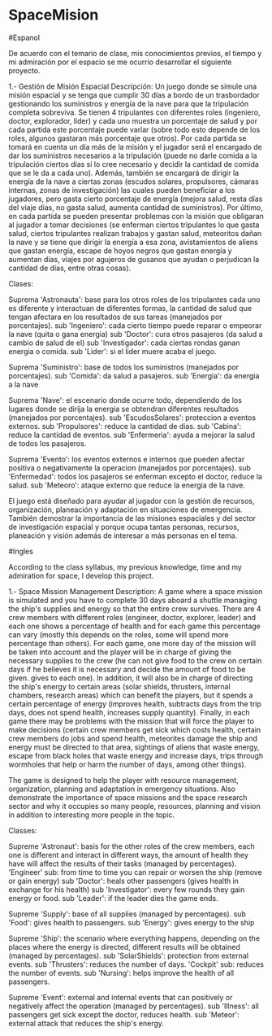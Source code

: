# SpaceMision

#Espanol

De acuerdo con el temario de clase, mis conocimientos previos, el tiempo y mi admiración por el espacio se me ocurrio desarrollar el siguiente proyecto.

1.- Gestión de Misión Espacial
Descripción: Un juego donde se simule una misión espacial y se tenga que cumplir 30 días a bordo de un trasbordador gestionando los suministros y energía de la nave para que la tripulación completa sobreviva. Se tienen 4 tripulantes con diferentes roles (ingeniero, doctor, explorador, líder) y cada uno muestra un porcentaje de salud y por cada partida este porcentaje puede variar (sobre todo esto depende de los roles, algunos gastaran más porcentaje que otros). Por cada partida se tomará en cuenta un día más de la misión y el jugador será el encargado de dar los suministros necesarios a la tripulación (puede no darle comida a la tripulación ciertos días si lo cree necesario y decidir la cantidad de comida que se le da a cada uno). Además, también se encargará de dirigir la energía de la nave a ciertas zonas (escudos solares, propulsores, cámaras internas, zonas de investigación) las cuales pueden beneficiar a los jugadores, pero gasta cierto porcentaje de energía (mejora salud, resta días del viaje días, no gasta salud, aumenta cantidad de suministros). Por último, en cada partida se pueden presentar problemas con la misión que obligaran al jugador a tomar decisiones (se enferman ciertos tripulantes lo que gasta salud, ciertos tripulantes realizan trabajos y gastan salud, meteoritos dañan la nave y se tiene que dirigir la energía a esa zona, avistamientos de aliens que gastan energía, escape de hoyos negros que gastan energía y aumentan días, viajes por agujeros de gusanos que ayudan o perjudican la cantidad de días, entre otras cosas).

Clases: 

Suprema 'Astronauta': base para los otros roles de los tripulantes cada uno es diferente y interactuan de diferentes formas, la cantidad de salud que tengan afectara en los resultados de sus tareas (manejados por porcentajes).
sub 'Ingeniero': cada cierto tiempo puede reparar o empeorar la nave (quita o gana energia)
sub 'Doctor': cura otros pasajeros (da salud a cambio de salud de el)
sub 'Investigador': cada ciertas rondas ganan energia o comida.
sub 'Lider': si el lider muere acaba el juego.

Suprema 'Suministro': base de todos los suministros (manejados por porcentajes).
sub 'Comida': da salud a pasajeros.
sub 'Energia': da energia a la nave

Suprema 'Nave': el escenario donde ocurre todo, dependiendo de los lugares donde se dirija la energia se obtendran diferentes resultados (manejados por porcentajes).
sub 'EscudosSolares': proteccion a eventos externos.
sub 'Propulsores': reduce la cantidad de dias.
sub 'Cabina': reduce la cantidad de eventos.
sub 'Enfermeria': ayuda a mejorar la salud de todos los pasajeros.

Suprema 'Evento': los eventos externos e internos que pueden afectar positiva o negativamente la operacion (manejados por porcentajes).
sub 'Enfermedad': todos los pasajeros se enferman excepto el doctor, reduce la salud.
sub 'Meteoro': ataque externo que reduce la energia de la nave.

El juego está diseñado para ayudar al jugador con la gestión de recursos, organización, planeación y adaptación en situaciones de emergencia. También demostrar la importancia de las misiones espaciales y del sector de investigación espacial y porque ocupa tantas personas, recursos, planeación y visión además de interesar a más personas en el tema.

#Ingles

According to the class syllabus, my previous knowledge, time and my admiration for space, I develop this project.

1.- Space Mission Management
Description: A game where a space mission is simulated and you have to complete 30 days aboard a shuttle managing the ship's supplies and energy so that the entire crew survives. There are 4 crew members with different roles (engineer, doctor, explorer, leader) and each one shows a percentage of health and for each game this percentage can vary (mostly this depends on the roles, some will spend more percentage than others). For each game, one more day of the mission will be taken into account and the player will be in charge of giving the necessary supplies to the crew (he can not give food to the crew on certain days if he believes it is necessary and decide the amount of food to be given. gives to each one). In addition, it will also be in charge of directing the ship's energy to certain areas (solar shields, thrusters, internal chambers, research areas) which can benefit the players, but it spends a certain percentage of energy (improves health, subtracts days from the trip days, does not spend health, increases supply quantity). Finally, in each game there may be problems with the mission that will force the player to make decisions (certain crew members get sick which costs health, certain crew members do jobs and spend health, meteorites damage the ship and energy must be directed to that area, sightings of aliens that waste energy, escape from black holes that waste energy and increase days, trips through wormholes that help or harm the number of days, among other things).


The game is designed to help the player with resource management, organization, planning and adaptation in emergency situations. Also demonstrate the importance of space missions and the space research sector and why it occupies so many people, resources, planning and vision in addition to interesting more people in the topic.

Classes: 

Supreme 'Astronaut': basis for the other roles of the crew members, each one is different and interact in different ways, the amount of health they have will affect the results of their tasks (managed by percentages).
'Engineer' sub: from time to time you can repair or worsen the ship (remove or gain energy)
sub 'Doctor': heals other passengers (gives health in exchange for his health)
sub 'Investigator': every few rounds they gain energy or food.
sub 'Leader': if the leader dies the game ends.

Supreme 'Supply': base of all supplies (managed by percentages).
sub 'Food': gives health to passengers.
sub 'Energy': gives energy to the ship

Supreme 'Ship': the scenario where everything happens, depending on the places where the energy is directed, different results will be obtained (managed by percentages).
sub 'SolarShields': protection from external events.
sub 'Thrusters': reduces the number of days.
'Cockpit' sub: reduces the number of events.
sub 'Nursing': helps improve the health of all passengers.

Supreme 'Event': external and internal events that can positively or negatively affect the operation (managed by percentages).
sub 'Illness': all passengers get sick except the doctor, reduces health.
sub 'Meteor': external attack that reduces the ship's energy.
